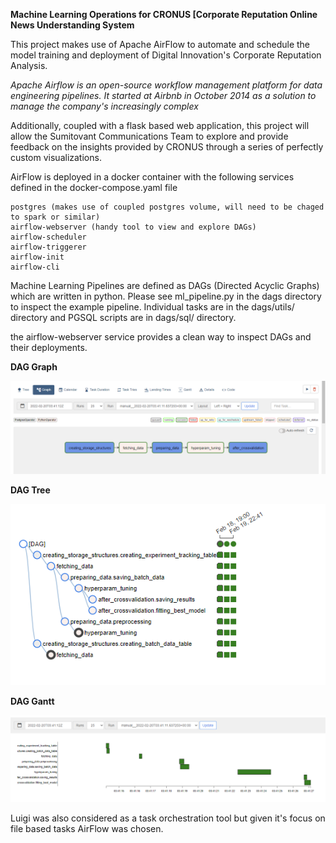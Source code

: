 **Machine Learning Operations for CRONUS [Corporate Reputation Online News Understanding System**

This project makes use of Apache AirFlow to automate and schedule the model training and deployment of Digital Innovation's
Corporate Reputation Analysis. 

_Apache Airflow is an open-source workflow management platform for data engineering pipelines. It started at Airbnb in 
October 2014 as a solution to manage the company's increasingly complex_

Additionally, coupled with a flask based web application, this project will allow the Sumitovant Communications Team to 
explore and provide feedback on the insights provided by CRONUS through a series of perfectly custom visualizations.

AirFlow is deployed in a docker container with the following services defined in the docker-compose.yaml file

    postgres (makes use of coupled postgres volume, will need to be chaged to spark or similar)
    airflow-webserver (handy tool to view and explore DAGs)
    airflow-scheduler
    airflow-triggerer 
    airflow-init
    airflow-cli 

Machine Learning Pipelines are defined as DAGs (Directed Acyclic Graphs) which are written in python. Please see
ml_pipeline.py in the dags directory to inspect the example pipeline. Individual tasks are in the dags/utils/ directory
and PGSQL scripts are in dags/sql/ directory. 

the airflow-webserver service provides a clean way to inspect DAGs and their deployments.

**DAG Graph**

![img_2.png](img_2.png)

**DAG Tree**

![img.png](img.png)

**DAG Gantt**

![img_1.png](img_1.png)


Luigi was also considered as a task orchestration tool but given it's focus on file based tasks AirFlow was chosen.

